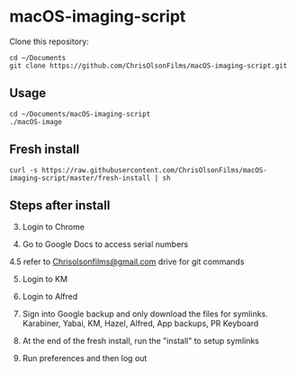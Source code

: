 # macOS-imaging-script
Clone this repository:

```
cd ~/Documents
git clone https://github.com/ChrisOlsonFilms/macOS-imaging-script.git
```

## Usage

```
cd ~/Documents/macOS-imaging-script
./macOS-image
```


## Fresh install
`curl -s https://raw.githubusercontent.com/ChrisOlsonFilms/macOS-imaging-script/master/fresh-install | sh`

## Steps after install
3. Login to Chrome

4. Go to Google Docs to access serial numbers

4.5 refer to Chrisolsonfilms@gmail.com drive for git commands

5. Login to KM

6. Login to Alfred

7. Sign into Google backup and only download the files for symlinks.
Karabiner, Yabai, KM, Hazel, Alfred, App backups, PR Keyboard

8. At the end of the fresh install, run the "install" to setup symlinks

9. Run preferences and then log out
